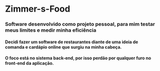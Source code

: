 # Zimmer-s-Food

<h3>Software desenvolvido como projeto pessoal, para mim testar meus limites e medir minha eficiência</h3>
<h4>Decidi fazer um software de restaurantes diante de uma ideia de comanda e cardápio online que surgiu na minha cabeça.</h4>
<h4>O foco está no sistema back-end, por isso perdão por qualquer furo no front-end da aplicação.</h4>

